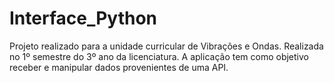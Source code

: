 # Interface_Python

Projeto realizado para a unidade curricular de Vibrações e Ondas. Realizada no 1º semestre do 3º ano da licenciatura. A aplicação tem como objetivo receber e manipular dados provenientes de uma API.